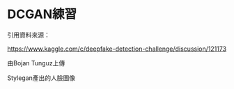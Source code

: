 # DCGAN練習

引用資料來源：

https://www.kaggle.com/c/deepfake-detection-challenge/discussion/121173

由Bojan Tunguz上傳

Stylegan產出的人臉圖像


